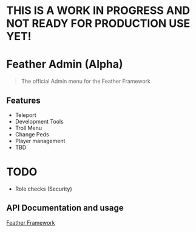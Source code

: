 # **THIS IS A WORK IN PROGRESS AND NOT READY FOR PRODUCTION USE YET!**

# Feather Admin (Alpha)

> The official Admin menu for the Feather Framework

## Features

- Teleport
- Development Tools
- Troll Menu
- Change Peds
- Player management
- TBD

# TODO
- Role checks (Security)

## API Documentation and usage
[Feather Framework](https://featherframework.net/api)